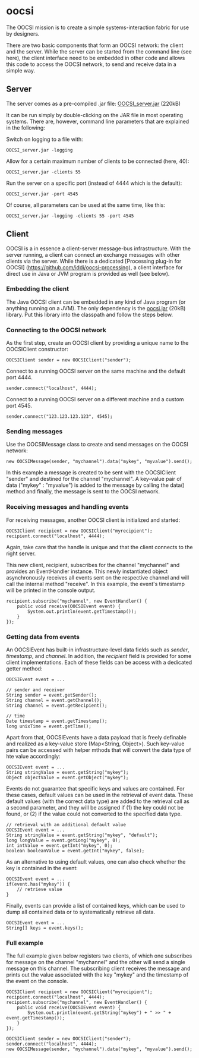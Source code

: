 # oocsi

The OOCSI mission is to create a simple systems-interaction fabric for use by designers.

There are two basic components that form an OOCSI network: the client and the server. While the server can be started from the command line (see here), the client interface need to be embedded in other code and allows this code to access the OOCSI network, to send and receive data in a simple way.

## Server

The server comes as a pre-compiled .jar file: [OOCSI_server.jar](server/dist/OOCSI_server.jar) (220kB)

It can be run simply by double-clicking on the JAR file in most operating systems. There are, however, command line parameters that are explained in the following:   

Switch on logging to a file with:

	OOCSI_server.jar -logging

Allow for a certain maximum number of clients to be connected (here, 40):

	OOCSI_server.jar -clients 55

Run the server on a specific port (instead of 4444 which is the default):

	OOCSI_server.jar -port 4545

Of course, all parameters can be used at the same time, like this:

	OOCSI_server.jar -logging -clients 55 -port 4545 


## Client

OOCSI is a in essence a client-server message-bus infrastructure. With the server running, a client can connect an exchange
messages with other clients via the server. While there is a dedicated [Processing plug-in for OOCSI] (https://github.com/iddi/oocsi-processing), 
a client interface for direct use in Java or JVM program is provided as well (see below). 


### Embedding the client

The Java OOCSI client can be embedded in any kind of Java program (or anything running on a JVM). The only dependency is the 
[oocsi.jar](https://github.com/iddi/oocsi-processing/blob/master/dist/oocsi/library/oocsi.jar) (20kB) library. Put this library
into the classpath and follow the steps below. 

### Connecting to the OOCSI network

As the first step, create an OOCSI client by providing a unique name to the OOCSIClient constructor:

	OOCSIClient sender = new OOCSIClient("sender");
	
Connect to a running OOCSI server on the same machine and the default port 4444.
	
	sender.connect("localhost", 4444);

Connect to a running OOCSI server on a different machine and a custom port 4545.
	
	sender.connect("123.123.123.123", 4545);


### Sending messages

Use the OOCSIMessage class to create and send messages on the OOCSI network:  

	new OOCSIMessage(sender, "mychannel").data("mykey", "myvalue").send();
	
In this example a message is created to be sent with the OOCSIClient "sender" and destined for the channel "mychannel".
A key-value pair of data ("mykey" : "myvalue") is added to the message by calling the data() method
and finally, the message is sent to the OOCSI network.


### Receiving messages and handling events

For receiving messages, another OOCSI client is initialized and started: 

	OOCSIClient recipient = new OOCSIClient("myrecipient");
	recipient.connect("localhost", 4444);
	
Again, take care that the handle is unique and that the client connects to the right server.

This new client, recipient, subscribes for the channel "mychannel" and provides an EventHandler instance. This newly 
instantiated object asynchronously receives all events sent on the respective channel and will call the internal
method "receive". In this example, the event's timestamp will be printed in the console output.

	recipient.subscribe("mychannel", new EventHandler() {
		public void receive(OOCSIEvent event) {
			System.out.println(event.getTimestamp());
		}
	});


### Getting data from events

An OOCSIEvent has built-in infrastructure-level data fields such as _sender_, _timestamp_, and _channel_. In addition, the _recipient_ field is provided for some client implementations.
Each of these fields can be access with a dedicated getter method:

	OOCSIEvent event = ...
	
	// sender and receiver
	String sender = event.getSender();
	String channel = event.getChannel();
	String channel = event.getRecipient();
	
	// time
	Date timestamp = event.getTimestamp();
	long unixTime = event.getTime();
	
Apart from that, OOCSIEvents have a data payload that is freely definable and realized as a key-value store (Map<String, Object>). Such key-value pairs can be accessed with helper mthods
that will convert the data type of hte value accordingly: 
	 
	OOCSIEvent event = ...
	String stringValue = event.getString("mykey");
	Object objectValue = event.getObject("mykey");
	
Events do not guarantee that specific keys and values are contained. For these cases, default values can be used in the retrieval of event data. These default values (with the correct data type) are 
added to the retrieval call as a second parameter, and they will be assigned if (1) the key could not be found, or (2) if the value could not converted to the specified data type.  	

	// retrieval with an additional default value
	OOCSIEvent event = ...
	String stringValue = event.getString("mykey", "default");
	long longValue = event.getLong("mykey", 0);
	int intValue = event.getInt("mykey", 0);
	boolean booleanValue = event.getInt("mykey", false);

As an alternative to using default values, one can also check whether the key is contained in the event:

	OOCSIEvent event = ...
	if(event.has("mykey")) {
		// retrieve value
	}
	
Finally, events can provide a list of contained keys, which can be used to dump all contained data or to systematically retrieve all data.

	OOCSIEvent event = ...
	String[] keys = event.keys();
	



### Full example

The full example given below registers two clients, of which one subscribes for message on the channel "mychannel" and the
other will send a single message on this channel. The subscribing client receives the message and prints out the value
associated with the key "mykey" and the timestamp of the event on the console.


	OOCSIClient recipient = new OOCSIClient("myrecipient");
	recipient.connect("localhost", 4444);
	recipient.subscribe("mychannel", new EventHandler() {
		public void receive(OOCSIEvent event) {
			System.out.println(event.getString("mykey") + " >> " + event.getTimestamp());
		}
	});

	OOCSIClient sender = new OOCSIClient("sender");
	sender.connect("localhost", 4444);
	new OOCSIMessage(sender, "mychannel").data("mykey", "myvalue").send();
